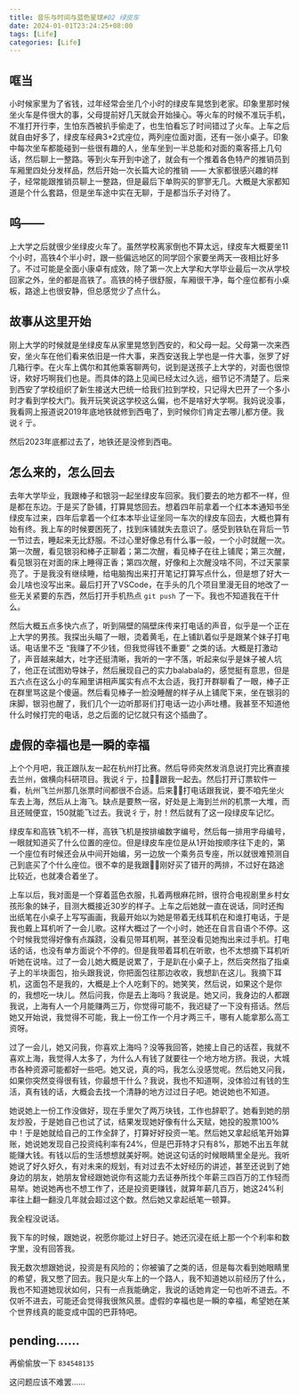 ```yaml
---
title: 音乐与时间与蓝色星球#02 绿皮车
date: 2024-01-01T23:24:25+08:00
tags: [Life]
categories: [Life]
---
```


## 哐当

小时候家里为了省钱，过年经常会坐几个小时的绿皮车晃悠到老家。印象里那时候坐火车是件很大的事，父母提前好几天就会开始操心。等火车的时候不准玩手机，不准打开行李，生怕东西被扒手偷走了，也生怕看忘了时间错过了火车。上车之后就自由好多了，绿皮车经典3+2式座位，两列座位面对面，还有一张小桌子。印象中每次坐车都能碰到一些很有趣的人，坐车坐到一半总能和对面的乘客搭上几句话，然后聊上一整路。等到火车开到中途了，就会有一个推着各色特产的推销员到车厢里四处分发样品，然后开始一次长篇大论的推销 —— 大家都很感兴趣的样子，经常能跟推销员聊上一整路，但是最后下单购买的寥寥无几。大概是大家都知道是个什么套路，但是坐车途中实在无聊，于是都当乐子对待了。

## 呜——

上大学之后就很少坐绿皮火车了。虽然学校离家倒也不算太远，绿皮车大概要坐11个小时，高铁4个半小时，跟一些偏远地区的同学回个家要坐两天一夜相比好多了。不过可能是全面小康卓有成效，除了第一次上大学和大学毕业最后一次从学校回家之外，坐的都是高铁了。高铁的椅子很舒服，车厢很干净，每个座位都有小桌板，路途上也很安静，但总感觉少了点什么。

## 故事从这里开始

刚上大学的时候就是坐绿皮车从家里晃悠到西安的，和父母一起。父母第一次来西安，坐火车在他们看来依旧是一件大事，来西安送我上学也是一件大事，张罗了好几箱行李。在火车上偶尔和其他乘客聊两句，说到是送孩子上大学的，对面也很惊讶，欸好巧啊我们也是。而具体的路上见闻已经太过久远，细节记不清楚了。后来到西安了学校组织了新生接送大巴统一给我们拉到学校，只记得大巴开了一个多小时才看到学校大门。我开玩笑说这学校这么偏，也不是啥好大学啊。我妈说没事，我看网上报道说2019年底地铁就修到西电了，到时候你们肯定去哪儿都方便。我说彳亍。

然后2023年底都过去了，地铁还是没修到西电。

## 怎么来的，怎么回去

去年大学毕业，我跟棒子和银羽一起坐绿皮车回家。我们要去的地方都不一样，但是都在东边。于是买了卧铺，打算晃悠回去。想着四年前拿着一个红本本通知书坐绿皮车过来，四年后拿着一个红本本毕业证坐同一车次的绿皮车回去，大概也算有始有终。我上车的时候要困死了，找到床铺就失去意识了。感受到铁轨在背后一节一节过去，睡起来无比舒服。不过心里好像总有什么事一般，一个小时就醒一次。第一次醒，看见银羽和棒子正聊着；第二次醒，看见棒子在往上铺爬；第三次醒，看见银羽在对面的床上睡得正香；第四次醒，好像和上次醒没啥不同，不过天蒙蒙亮了。于是我没有继续睡，给电脑掏出来打开笔记打算写点什么，但是想了好大一会儿啥也没写出来。最后打开了VSCode，在手头的几个项目里漫无目的地改了一些无关紧要的东西，然后打开手机热点 `git push` 了一下。我也不知道我在干什么。

然后大概五点多快六点了，听到隔壁的隔壁床传来打电话的声音，似乎是一个正在上大学的男孩。我探出头瞄了一眼，烫着黄毛，在上铺趴着似乎是跟某个妹子打电话。电话里不乏 “我赚了不少钱，但我觉得钱不重要” 之类的话。大概是打激动了，声音越来越大，吐字还挺清晰，我听的一字不落，听起来似乎是妹子被人坑了，他正在试图劝导妹子，然后展现自己的实力balabala的，感觉挺有意思，但是五六点在这么小的车厢里讲相声属实有点不太合适，我打开群聊看了一眼，棒子正在群里骂这是个傻逼。然后看见棒子一脸没睡醒的样子从上铺爬下来，坐在银羽的床脚，银羽也醒了，我们几个一边听那哥们打电话一边小声吐槽。我甚至不知道他什么时候打完的电话，总之后面的记忆就只有这个插曲了。

## 虚假的幸福也是一瞬的幸福

上个个月吧，我正跟队友一起在杭州打比赛。然后导师突然发消息说打完比赛直接去兰州，做横向科研项目。我说彳亍，拉🐑🐑跟我一起去。然后打开订票软件一看，杭州飞兰州那几张票时间都很不合适。后来🐑🐑打电话跟我说，要不咱先坐火车去上海，然后从上海飞。缺点是要熬一宿，好处是上海到兰州的机票一大堆，而且还贼便宜，150就能飞过去。我说彳亍，肘！然后就有了这一段绿皮车记忆。

绿皮车和高铁飞机不一样，高铁飞机是按排编数字编号，然后每一排用字母编号，一眼就知道买了什么位置的座位。但是绿皮车座位是从1开始按顺序往下走的，第一个座位有时候还会从中间开始编，另一边放一个乘务员专座，所以就很难预测自己到底买了个什么座位。很不幸的是我跟🐑🐑刚好买了错开的两排，不过好在路途比较近，也就凑合着坐了。

上车以后，我对面是一个穿着蓝色衣服，扎着两根麻花辫，很符合电视剧里乡村女孩形象的妹子，目测大概接近30岁的样子。上车之后她就一直在说话，同时还掏出纸笔在小桌子上写写画画，我最开始以为她是带着无线耳机在和谁打电话，于是我也戴上耳机听了一会儿歌。这样大概过了一个小时，她还在自言自语个不停。这个时候我觉得好像有点蹊跷，没看见带耳机啊，甚至没看见她掏出来过手机。打电话的话，也没有单方面说个不停的。但是我带着耳机在听歌，也不太想摘下耳机听听她在说啥。过了一会儿她大概是说累了，于是趴在小桌子上，然后突然指了指桌子上的半块面包，抬头跟我说，你把面包往那边收收，我想趴在这儿。我摘下耳机，这面包不是我的，大概是上个人吃剩下的。她笑笑，然后说，如果这个是你的，我想吃一块儿。然后问我，你是去上海吗？我说是。她又问，我身边的人都跟我说，上海有人一个月能赚两三万，你觉得可能不，我迟疑了一下没有搭话。然后她又开始说，我觉得不可能，我上一份工作一个月才两三千，哪有人能拿那么高工资呀。

过了一会儿，她又问我，你喜欢上海吗？没等我回答，她接上自己的话茬，我就不喜欢上海，我觉得人太多了，为什么人有钱了就要往一个地方地方挤。我说，大城市各种资源可能都好一些吧。她又说，真的吗，我怎么没感觉呢。然后她又问我，如果你突然变得很有钱，你最想干什么？我说，我也不知道啊，没体验过有钱的生活，真有钱的话，大概会去找一个清静的地方过过日子吧。她说她也不知道。

她说她上一份工作没做好，现在手里欠了两万块钱，工作也辞职了。她看到她的朋友炒股，于是她自己也试了试，结果发现她好像有什么天赋，她投的股票100%中！于是她就给自己的工作全辞了，打算好好投资一笔。然后她又拿起纸笔开始算账，她说她发现自己投资纯利率有24%，但是巴菲特才只有8%，那她不出五年就能赚大钱。有钱以后的生活想想就美好啊。她说这句话的时候眼睛里全是光。我听她说了好久好久，有对未来的规划，有对过去不太好经历的讲述，甚至还说到了她身边的朋友，她朋友曾经跟她说你有这能力去证券所找个年薪三四百万的工作轻而易举。她说她再也不想工作了，还是投资更赚钱，就算年薪几百万，她这24%利率往上翻一翻没几年就会超过这个数。然后她又拿起纸笔一顿算。

我全程没说话。

我下车的时候，跟她说，祝愿你能过上好日子。她还沉浸在纸上那一个个利率和数字里，没有回答我。

我无数次想跟她说，投资是有风险的；你被骗了之类的话，但是每次看到她眼睛里的希望，我又憋了回去。我只是火车上的一个路人，我不知道她以前经历了什么，我也不知道她现状如何，只有一点我能确定，我说的话她肯定一句也听不进去。不仅听不进去，可能还会觉得我很煞风景。虚假的幸福也是一瞬的幸福，希望她在某个世界线真的能变成中国的巴菲特吧。

## pending……

再偷偷放一下 `834548135`

这问题应该不难罢……
